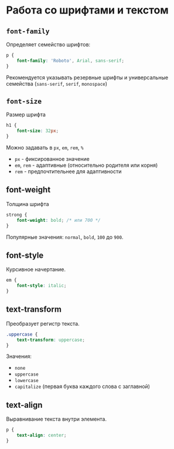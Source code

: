 # Работа со шрифтами и текстом #

## `font-family` ##

Определяет семейство шрифтов:

````css
p {
    font-family: 'Roboto', Arial, sans-serif;
}
````

Рекомендуется указывать резервные шрифты и универсальные семейства (`sans-serif`, `serif`, `monospace`)

## `font-size` ##

Размер шрифта

````css
h1 {
    font-size: 32px;
}
````

Можно задавать в `px`, `em`, `rem`, `%`

* `px` - фиксированное значение
* `em`, `rem` - адаптивные (относительно родителя или корня)
* `rem` - предпочтительнее для адаптивности

## font-weight ##

Толщина шрифта

````css
strong {
    font-weight: bold; /* или 700 */
}
````

Популярные значения: `normal`, `bold`, `100` до `900`.

## font-style ##

Курсивное начертание.

````css
em {
    font-style: italic;
}
````

## text-transform ##

Преобразует регистр текста.

````css
.uppercase {
    text-transform: uppercase;
}
````

Значения:

* `none`
* `uppercase`
* `lowercase`
* `capitalize` (первая буква каждого слова с заглавной)

## text-align ##

Выравнивание текста внутри элемента.

````css
p {
    text-align: center;
}
````